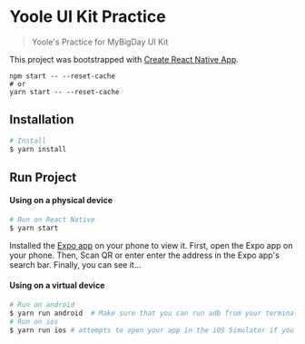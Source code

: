 # Yoole UI Kit Practice

> Yoole's Practice for MyBigDay UI Kit

This project was bootstrapped with [Create React Native App](https://github.com/react-community/create-react-native-app).

```
npm start -- --reset-cache
# or
yarn start -- --reset-cache
```

## Installation

```bash
# Install 
$ yarn install
```

## Run Project

#### Using on a physical device
```bash
# Run on React Native
$ yarn start 
```
Installed the [Expo app](https://expo.io) on your phone to view it.
First, open the Expo app on your phone.
Then, Scan QR or enter enter the address in the Expo app's search bar.
Finally, you can see it...

#### Using on a virtual device
```bash
# Run on android
$ yarn run android  # Make sure that you can run adb from your terminal and ' $ adb devices ' is not null
# Run on ios 
$ yarn run ios # attempts to open your app in the iOS Simulator if you're on a Mac and have it installed
```
